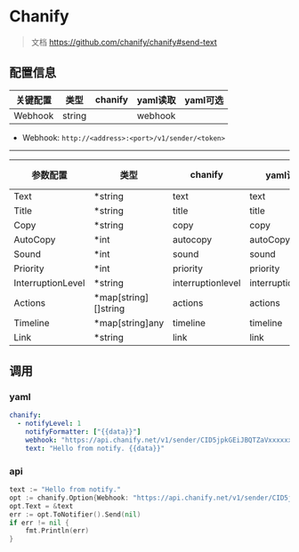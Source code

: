 # Chanify

> 文档 https://github.com/chanify/chanify#send-text

## 配置信息

| 关键配置    | 类型     | chanify | yaml读取  | yaml可选 |
|---------|--------|---------|---------|--------|
| Webhook | string |         | webhook |        |

- Webhook: `http://<address>:<port>/v1/sender/<token>`

---

| 参数配置              | 类型                   | chanify           | yaml读取            | yaml可选 |
|-------------------|----------------------|-------------------|-------------------|--------|
| Text              | *string              | text              | text              | ✔      |
| Title             | *string              | title             | title             | ✔      |
| Copy              | *string              | copy              | copy              | ✔      |
| AutoCopy          | *int                 | autocopy          | autoCopy          | ✔      |
| Sound             | *int                 | sound             | sound             | ✔      |
| Priority          | *int                 | priority          | priority          | ✔      |
| InterruptionLevel | *string              | interruptionlevel | interruptionLevel | ✔      |
| Actions           | *map[string][]string | actions           | actions           | ✔      |
| Timeline          | *map[string]any      | timeline          | timeline          | ✔      |
| Link              | *string              | link              | link              | ✔      |

## 调用
### yaml

```yaml
chanify:
  - notifyLevel: 1
    notifyFormatter: ["{{data}}"]
    webhook: "https://api.chanify.net/v1/sender/CID5jpkGEiJBQTZaVxxxxxx"
    text: "Hello from notify. {{data}}"
```

### api

```go
text := "Hello from notify."
opt := chanify.Option{Webhook: "https://api.chanify.net/v1/sender/CID5jpkGEiJBQTZaVxxxxxx"}
opt.Text = &text
err := opt.ToNotifier().Send(nil)
if err != nil {
    fmt.Println(err)
}
```